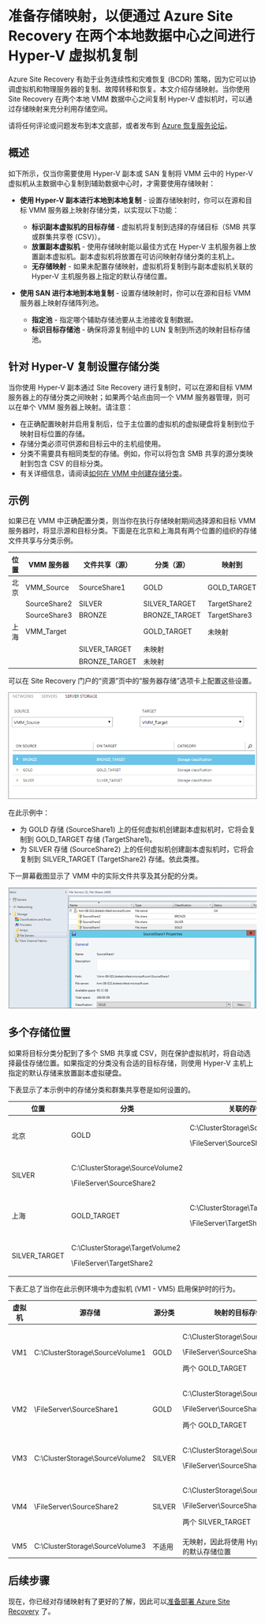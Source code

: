 <properties
	pageTitle="映射 Azure Site Recovery 中的存储，以便在本地数据中心之间进行 Hyper-V 虚拟机复制 | Azure"
	description="准备存储映射，以便通过 Azure Site Recovery 在两个本地数据中心之间进行 Hyper-V 虚拟机复制。"
	services="site-recovery"
	documentationCenter=""
	authors="rayne-wiselman"
	manager="jwhit"
	editor=""/>

<tags
	ms.service="site-recovery"  
	ms.date="02/22/2016"
	wacn.date="04/05/2016"/>


# 准备存储映射，以便通过 Azure Site Recovery 在两个本地数据中心之间进行 Hyper-V 虚拟机复制


Azure Site Recovery 有助于业务连续性和灾难恢复 (BCDR) 策略，因为它可以协调虚拟机和物理服务器的复制、故障转移和恢复。本文介绍存储映射。当你使用 Site Recovery 在两个本地 VMM 数据中心之间复制 Hyper-V 虚拟机时，可以通过存储映射来充分利用存储空间。

请将任何评论或问题发布到本文底部，或者发布到 [Azure 恢复服务论坛](https://social.msdn.microsoft.com/Forums/zh-cn/home?forum=hypervrecovmgr)。

## 概述

如下所示，仅当你需要使用 Hyper-V 副本或 SAN 复制将 VMM 云中的 Hyper-V 虚拟机从主数据中心复制到辅助数据中心时，才需要使用存储映射：


- **使用 Hyper-V 副本进行本地到本地复制** - 设置存储映射时，你可以在源和目标 VMM 服务器上映射存储分类，以实现以下功能：

	- **标识副本虚拟机的目标存储** - 虚拟机将复制到选择的存储目标（SMB 共享或群集共享卷 (CSV)）。
	- **放置副本虚拟机** - 使用存储映射能以最佳方式在 Hyper-V 主机服务器上放置副本虚拟机。副本虚拟机将放置在可访问映射存储分类的主机上。
	- **无存储映射** - 如果未配置存储映射，虚拟机将复制到与副本虚拟机关联的 Hyper-V 主机服务器上指定的默认存储位置。

- **使用 SAN 进行本地到本地复制** - 设置存储映射时，你可以在源和目标 VMM 服务器上映射存储阵列池。
	- **指定池** - 指定哪个辅助存储池要从主池接收复制数据。
	- **标识目标存储池** - 确保将源复制组中的 LUN 复制到所选的映射目标存储池。

## 针对 Hyper-V 复制设置存储分类

当你使用 Hyper-V 副本通过 Site Recovery 进行复制时，可以在源和目标 VMM 服务器上的存储分类之间映射；如果两个站点由同一个 VMM 服务器管理，则可以在单个 VMM 服务器上映射。请注意：

- 在正确配置映射并启用复制后，位于主位置的虚拟机的虚拟硬盘将复制到位于映射目标位置的存储。
- 存储分类必须可供源和目标云中的主机组使用。
- 分类不需要具有相同类型的存储。例如，你可以将包含 SMB 共享的源分类映射到包含 CSV 的目标分类。
- 有关详细信息，请阅读[如何在 VMM 中创建存储分类](https://technet.microsoft.com/zh-cn/library/gg610685.aspx)。

## 示例

如果已在 VMM 中正确配置分类，则当你在执行存储映射期间选择源和目标 VMM 服务器时，将显示源和目标分类。下面是在北京和上海具有两个位置的组织的存储文件共享与分类示例。

**位置** | **VMM 服务器** | **文件共享（源）** | **分类（源）** | **映射到** | **文件共享（目标）**
---|---|--- |---|---|---
北京 | VMM_Source| SourceShare1 | GOLD | GOLD_TARGET | TargetShare1
 | | SourceShare2 | SILVER | SILVER_TARGET | TargetShare2
 | | SourceShare3 | BRONZE | BRONZE_TARGET | TargetShare3
上海 | VMM_Target | | GOLD_TARGET | 未映射 |
| | | SILVER_TARGET | 未映射 |
 | | | BRONZE_TARGET | 未映射

可以在 Site Recovery 门户的“资源”页中的“服务器存储”选项卡上配置这些设置。

![配置存储映射](./media/site-recovery-storage-mapping/storage-mapping1.png)

在此示例中：
- 为 GOLD 存储 (SourceShare1) 上的任何虚拟机创建副本虚拟机时，它将会复制到 GOLD_TARGET 存储 (TargetShare1)。
- 为 SILVER 存储 (SourceShare2) 上的任何虚拟机创建副本虚拟机时，它将会复制到 SILVER_TARGET (TargetShare2) 存储。依此类推。

下一屏幕截图显示了 VMM 中的实际文件共享及其分配的分类。

![VMM 中的存储分类](./media/site-recovery-storage-mapping/storage-mapping2.png)

## 多个存储位置

如果将目标分类分配到了多个 SMB 共享或 CSV，则在保护虚拟机时，将自动选择最佳存储位置。如果指定的分类没有合适的目标存储，则使用 Hyper-V 主机上指定的默认存储来放置副本虚拟硬盘。

下表显示了本示例中的存储分类和群集共享卷是如何设置的。

**位置** | **分类** | **关联的存储**
---|---|---
北京 | GOLD | <p>C:\ClusterStorage\SourceVolume1</p><p>\FileServer\SourceShare1</p>
 | SILVER | <p>C:\ClusterStorage\SourceVolume2</p><p>\FileServer\SourceShare2</p>
上海 | GOLD_TARGET | <p>C:\ClusterStorage\TargetVolume1</p><p>\FileServer\TargetShare1</p>
 | SILVER_TARGET| <p>C:\ClusterStorage\TargetVolume2</p><p>\FileServer\TargetShare2</p>

下表汇总了当你在此示例环境中为虚拟机 (VM1 - VM5) 启用保护时的行为。

**虚拟机** | **源存储** | **源分类** | **映射的目标存储**
---|---|---|---
VM1 | C:\ClusterStorage\SourceVolume1 | GOLD | <p>C:\ClusterStorage\SourceVolume1</p><p>\\FileServer\SourceShare1</p><p>两个 GOLD_TARGET</p>
VM2 | \FileServer\SourceShare1 | GOLD | <p>C:\ClusterStorage\SourceVolume1</p><p>\FileServer\SourceShare1</p> <p>两个 GOLD_TARGET</p>
VM3 | C:\ClusterStorage\SourceVolume2 | SILVER | <p>C:\ClusterStorage\SourceVolume2</p><p>\FileServer\SourceShare2</p>
VM4 | \FileServer\SourceShare2 | SILVER |<p>C:\ClusterStorage\SourceVolume2</p><p>\FileServer\SourceShare2</p><p>两个 SILVER_TARGET</p>
VM5 | C:\ClusterStorage\SourceVolume3 | 不适用 | 无映射，因此将使用 Hyper-V 主机的默认存储位置

## 后续步骤

现在，你已经对存储映射有了更好的了解，因此可以[准备部署 Azure Site Recovery](/documentation/articles/site-recovery-best-practices) 了。

<!---HONumber=Mooncake_0328_2016-->
